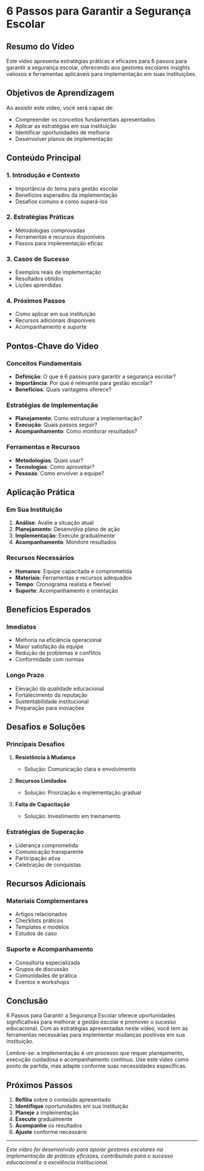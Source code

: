 # 6 Passos para Garantir a Segurança Escolar

## Resumo do Vídeo

Este vídeo apresenta estratégias práticas e eficazes para 6 passos para garantir a segurança escolar, oferecendo aos gestores escolares insights valiosos e ferramentas aplicáveis para implementação em suas instituições.

## Objetivos de Aprendizagem

Ao assistir este vídeo, você será capaz de:
- Compreender os conceitos fundamentais apresentados
- Aplicar as estratégias em sua instituição
- Identificar oportunidades de melhoria
- Desenvolver planos de implementação

## Conteúdo Principal

### 1. Introdução e Contexto
- Importância do tema para gestão escolar
- Benefícios esperados da implementação
- Desafios comuns e como superá-los

### 2. Estratégias Práticas
- Metodologias comprovadas
- Ferramentas e recursos disponíveis
- Passos para implementação eficaz

### 3. Casos de Sucesso
- Exemplos reais de implementação
- Resultados obtidos
- Lições aprendidas

### 4. Próximos Passos
- Como aplicar em sua instituição
- Recursos adicionais disponíveis
- Acompanhamento e suporte

## Pontos-Chave do Vídeo

### Conceitos Fundamentais
- **Definição**: O que é 6 passos para garantir a segurança escolar?
- **Importância**: Por que é relevante para gestão escolar?
- **Benefícios**: Quais vantagens oferece?

### Estratégias de Implementação
- **Planejamento**: Como estruturar a implementação?
- **Execução**: Quais passos seguir?
- **Acompanhamento**: Como monitorar resultados?

### Ferramentas e Recursos
- **Metodologias**: Quais usar?
- **Tecnologias**: Como aproveitar?
- **Pessoas**: Como envolver a equipe?

## Aplicação Prática

### Em Sua Instituição
1. **Análise**: Avalie a situação atual
2. **Planejamento**: Desenvolva plano de ação
3. **Implementação**: Execute gradualmente
4. **Acompanhamento**: Monitore resultados

### Recursos Necessários
- **Humanos**: Equipe capacitada e comprometida
- **Materiais**: Ferramentas e recursos adequados
- **Tempo**: Cronograma realista e flexível
- **Suporte**: Acompanhamento e orientação

## Benefícios Esperados

### Imediatos
- Melhoria na eficiência operacional
- Maior satisfação da equipe
- Redução de problemas e conflitos
- Conformidade com normas

### Longo Prazo
- Elevação da qualidade educacional
- Fortalecimento da reputação
- Sustentabilidade institucional
- Preparação para inovações

## Desafios e Soluções

### Principais Desafios
1. **Resistência à Mudança**
   - Solução: Comunicação clara e envolvimento

2. **Recursos Limitados**
   - Solução: Priorização e implementação gradual

3. **Falta de Capacitação**
   - Solução: Investimento em treinamento

### Estratégias de Superação
- Liderança comprometida
- Comunicação transparente
- Participação ativa
- Celebração de conquistas

## Recursos Adicionais

### Materiais Complementares
- Artigos relacionados
- Checklists práticos
- Templates e modelos
- Estudos de caso

### Suporte e Acompanhamento
- Consultoria especializada
- Grupos de discussão
- Comunidades de prática
- Eventos e workshops

## Conclusão

6 Passos para Garantir a Segurança Escolar oferece oportunidades significativas para melhorar a gestão escolar e promover o sucesso educacional. Com as estratégias apresentadas neste vídeo, você tem as ferramentas necessárias para implementar mudanças positivas em sua instituição.

Lembre-se: a implementação é um processo que requer planejamento, execução cuidadosa e acompanhamento contínuo. Use este vídeo como ponto de partida, mas adapte conforme suas necessidades específicas.

## Próximos Passos

1. **Reflita** sobre o conteúdo apresentado
2. **Identifique** oportunidades em sua instituição
3. **Planeje** a implementação
4. **Execute** gradualmente
5. **Acompanhe** os resultados
6. **Ajuste** conforme necessário

---

*Este vídeo foi desenvolvido para apoiar gestores escolares na implementação de práticas eficazes, contribuindo para o sucesso educacional e a excelência institucional.*